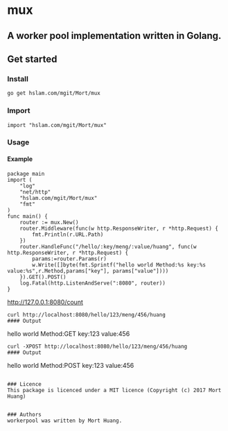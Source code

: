 # mux
## A worker pool implementation written in Golang.

## Get started

### Install
```
go get hslam.com/mgit/Mort/mux
```
### Import
```
import "hslam.com/mgit/Mort/mux"
```
### Usage
#### Example
```
package main
import (
	"log"
	"net/http"
	"hslam.com/mgit/Mort/mux"
	"fmt"
)
func main() {
	router := mux.New()
	router.Middleware(func(w http.ResponseWriter, r *http.Request) {
		fmt.Println(r.URL.Path)
	})
	router.HandleFunc("/hello/:key/meng/:value/huang", func(w http.ResponseWriter, r *http.Request) {
		params:=router.Params(r)
		w.Write([]byte(fmt.Sprintf("hello world Method:%s key:%s value:%s",r.Method,params["key"], params["value"])))
	}).GET().POST()
	log.Fatal(http.ListenAndServe(":8080", router))
}
```


http://127.0.0.1:8080/count
```
curl http://localhost:8080/hello/123/meng/456/huang
#### Output
```
hello world Method:GET key:123 value:456
```
curl -XPOST http://localhost:8080/hello/123/meng/456/huang
#### Output
```
hello world Method:POST key:123 value:456
```

### Licence
This package is licenced under a MIT licence (Copyright (c) 2017 Mort Huang)


### Authors
workerpool was written by Mort Huang.


